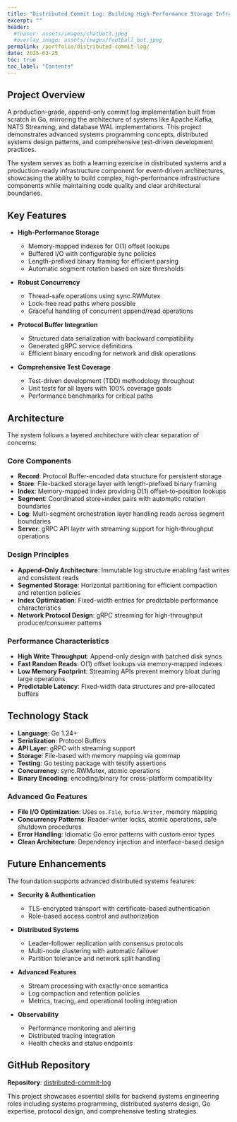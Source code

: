 ```yaml
---
title: "Distributed Commit Log: Building High-Performance Storage Infrastructure in Go"
excerpt: ""
header:
  #teaser: assets/images/chatbot3.jpeg
  #overlay_image: assets/images/football_bot.jpeg
permalink: /portfolio/distributed-commit-log/
date: 2025-03-25
toc: true
toc_label: "Contents"
---
```


## Project Overview

A production-grade, append-only commit log implementation built from scratch in Go, mirroring the architecture of systems like Apache Kafka, NATS Streaming, and database WAL implementations. This project demonstrates advanced systems programming concepts, distributed systems design patterns, and comprehensive test-driven development practices.

The system serves as both a learning exercise in distributed systems and a production-ready infrastructure component for event-driven architectures, showcasing the ability to build complex, high-performance infrastructure components while maintaining code quality and clear architectural boundaries.

## Key Features

- **High-Performance Storage**
  - Memory-mapped indexes for O(1) offset lookups
  - Buffered I/O with configurable sync policies
  - Length-prefixed binary framing for efficient parsing
  - Automatic segment rotation based on size thresholds

- **Robust Concurrency**
  - Thread-safe operations using sync.RWMutex
  - Lock-free read paths where possible
  - Graceful handling of concurrent append/read operations

- **Protocol Buffer Integration**
  - Structured data serialization with backward compatibility
  - Generated gRPC service definitions
  - Efficient binary encoding for network and disk operations

- **Comprehensive Test Coverage**
  - Test-driven development (TDD) methodology throughout
  - Unit tests for all layers with 100% coverage goals
  - Performance benchmarks for critical paths

## Architecture

The system follows a layered architecture with clear separation of concerns:

### Core Components

- **Record**: Protocol Buffer-encoded data structure for persistent storage
- **Store**: File-backed storage layer with length-prefixed binary framing
- **Index**: Memory-mapped index providing O(1) offset-to-position lookups
- **Segment**: Coordinated store+index pairs with automatic rotation boundaries
- **Log**: Multi-segment orchestration layer handling reads across segment boundaries
- **Server**: gRPC API layer with streaming support for high-throughput operations

### Design Principles

- **Append-Only Architecture**: Immutable log structure enabling fast writes and consistent reads
- **Segmented Storage**: Horizontal partitioning for efficient compaction and retention policies
- **Index Optimization**: Fixed-width entries for predictable performance characteristics
- **Network Protocol Design**: gRPC streaming for high-throughput producer/consumer patterns

### Performance Characteristics

- **High Write Throughput**: Append-only design with batched disk syncs
- **Fast Random Reads**: O(1) offset lookups via memory-mapped indexes
- **Low Memory Footprint**: Streaming APIs prevent memory bloat during large operations
- **Predictable Latency**: Fixed-width data structures and pre-allocated buffers

## Technology Stack

- **Language**: Go 1.24+
- **Serialization**: Protocol Buffers
- **API Layer**: gRPC with streaming support
- **Storage**: File-based with memory mapping via gommap
- **Testing**: Go testing package with testify assertions
- **Concurrency**: sync.RWMutex, atomic operations
- **Binary Encoding**: encoding/binary for cross-platform compatibility

### Advanced Go Features

- **File I/O Optimization**: Uses `os.File`, `bufio.Writer`, memory mapping
- **Concurrency Patterns**: Reader-writer locks, atomic operations, safe shutdown procedures
- **Error Handling**: Idiomatic Go error patterns with custom error types
- **Clean Architecture**: Dependency injection and interface-based design

## Future Enhancements

The foundation supports advanced distributed systems features:

- **Security & Authentication**
  - TLS-encrypted transport with certificate-based authentication
  - Role-based access control and authorization

- **Distributed Systems**
  - Leader-follower replication with consensus protocols
  - Multi-node clustering with automatic failover
  - Partition tolerance and network split handling

- **Advanced Features**
  - Stream processing with exactly-once semantics
  - Log compaction and retention policies
  - Metrics, tracing, and operational tooling integration

- **Observability**
  - Performance monitoring and alerting
  - Distributed tracing integration
  - Health checks and status endpoints

## GitHub Repository

**Repository**: [distributed-commit-log](https://github.com/kimbasn/distributed-commit-log)

This project showcases essential skills for backend systems engineering roles including systems programming, distributed systems design, Go expertise, protocol design, and comprehensive testing strategies.
